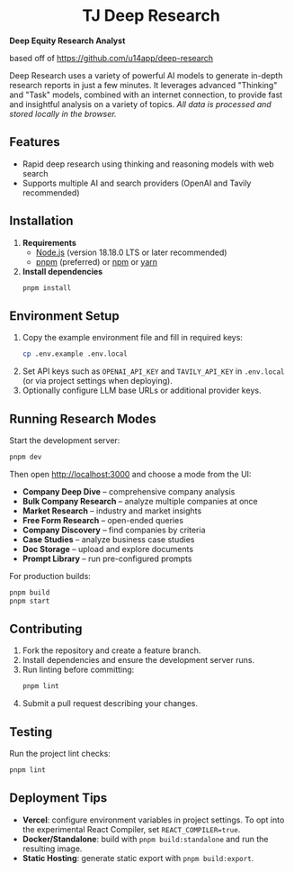 <div align="center">
<h1>TJ Deep Research</h1>

</div>

**Deep Equity Research Analyst**

based off of https://github.com/u14app/deep-research

Deep Research uses a variety of powerful AI models to generate in-depth research reports in just a few minutes. It leverages advanced "Thinking" and "Task" models, combined with an internet connection, to provide fast and insightful analysis on a variety of topics. *All data is processed and stored locally in the browser.*

## Features
- Rapid deep research using thinking and reasoning models with web search
- Supports multiple AI and search providers (OpenAI and Tavily recommended)

## Installation
1. **Requirements**
   - [Node.js](https://nodejs.org/) (version 18.18.0 LTS or later recommended)
   - [pnpm](https://pnpm.io/) (preferred) or [npm](https://www.npmjs.com/) or [yarn](https://yarnpkg.com/)
2. **Install dependencies**
   ```bash
   pnpm install
   ```

## Environment Setup
1. Copy the example environment file and fill in required keys:
   ```bash
   cp .env.example .env.local
   ```
2. Set API keys such as `OPENAI_API_KEY` and `TAVILY_API_KEY` in `.env.local` (or via project settings when deploying).
3. Optionally configure LLM base URLs or additional provider keys.

## Running Research Modes
Start the development server:
```bash
pnpm dev
```
Then open [http://localhost:3000](http://localhost:3000) and choose a mode from the UI:

- **Company Deep Dive** – comprehensive company analysis
- **Bulk Company Research** – analyze multiple companies at once
- **Market Research** – industry and market insights
- **Free Form Research** – open-ended queries
- **Company Discovery** – find companies by criteria
- **Case Studies** – analyze business case studies
- **Doc Storage** – upload and explore documents
- **Prompt Library** – run pre-configured prompts

For production builds:
```bash
pnpm build
pnpm start
```

## Contributing
1. Fork the repository and create a feature branch.
2. Install dependencies and ensure the development server runs.
3. Run linting before committing:
   ```bash
   pnpm lint
   ```
4. Submit a pull request describing your changes.

## Testing
Run the project lint checks:
```bash
pnpm lint
```

## Deployment Tips
- **Vercel**: configure environment variables in project settings. To opt into the experimental React Compiler, set `REACT_COMPILER=true`.
- **Docker/Standalone**: build with `pnpm build:standalone` and run the resulting image.
- **Static Hosting**: generate static export with `pnpm build:export`.

